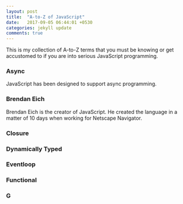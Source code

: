 ```yaml
---
layout: post
title:  "A-to-Z of JavaScript"
date:   2017-09-05 06:44:01 +0530
categories: jekyll update
comments: true
---
```


This is my collection of A-to-Z terms that you must be knowing or get accustomed to if you are into serious JavaScript programming.

### **A**sync
JavaScript has been designed to support async programming.

### **B**rendan Eich
Brendan Eich is the creator of JavaScript. He created the language in a matter of 10 days when working for Netscape Navigator.

### **C**losure

### **D**ynamically Typed

### **E**ventloop

### **F**unctional

### **G**



